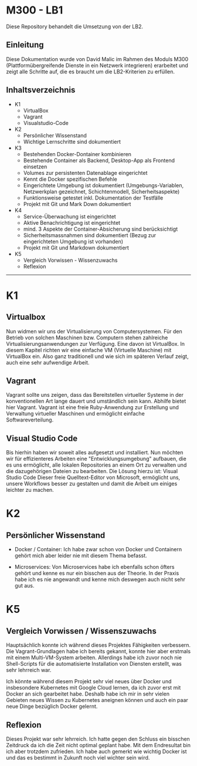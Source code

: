 M300 - LB1
======

Diese Repository behandelt die Umsetzung von der LB2.

## Einleitung
Diese Dokumentation wurde von David Malic im Rahmen des Moduls M300 (Plattformübergreifende Dienste in ein Netzwerk integrieren)
erarbeitet und zeigt alle Schritte auf, die es braucht um die LB2-Kriterien zu erfüllen.

## Inhaltsverzeichnis

* K1
  * VirtualBox
  * Vagrant
  * Visualstudio-Code
* K2
  * Persönlicher Wissenstand
  * Wichtige Lernschritte sind dokumentiert
* K3
  * Bestehenden Docker-Dontainer kombinieren
  * Bestehende Container als Backend, Desktop-App als Frontend einsetzen
  * Volumes zur persistenten Datenablage eingerichtet
  * Kennt die Docker spezifischen Befehle
  * Eingerichtete Umgebung ist dokumentiert (Umgebungs-Variablen, Netzwerkplan gezeichnet, Schichtenmodell, Sicherheitsaspekte)
  * Funktionsweise getestet inkl. Dokumentation der Testfälle
  * Projekt mit Git und Mark Down dokumentiert
* K4
  * Service-Überwachung ist eingerichtet
  * Aktive Benachrichtigung ist eingerichtet
  * mind. 3 Aspekte der Container-Absicherung sind berücksichtigt
  * Sicherheitsmassnahmen sind dokumentiert (Bezug zur eingerichteten Umgebung ist vorhanden)
  * Projekt mit Git und Markdown dokumentiert
* K5
  * Vergleich Vorwissen - Wissenzuwachs
  * Reflexion

___

K1
======

## Virtualbox

Nun widmen wir uns der Virtualisierung von Computersystemen. Für den Betrieb von solchen Maschinen bzw. Computern stehen zahlreiche Virtualisierungsanwendungen zur Verfügung. Eine davon ist VirtualBox. In diesem Kapitel richten wir eine einfache VM (Virtuelle Maschine) mit VirtualBox ein. Also ganz traditionell und wie sich im späteren Verlauf zeigt, auch eine sehr aufwendige Arbeit.                                                     
## Vagrant

Vagrant sollte uns zeigen, dass das Bereitstellen virtueller Systeme in der konventionellen Art lange dauert und umständlich sein kann.
Abhilfe bietet hier Vagrant. Vagrant ist eine freie Ruby-Anwendung zur Erstellung und Verwaltung virtueller Maschinen und ermöglicht einfache Softwareverteilung.

## Visual Studio Code

Bis hierhin haben wir soweit alles aufgesetzt und installiert. Nun möchten wir für effizienteres Arbeiten eine "Entwicklungsumgebung" aufbauen, die es uns ermöglicht, alle lokalen Repositories an einem Ort zu verwalten und die dazugehörigen Dateien zu bearbeiten. Die Lösung hierzu ist: Visual Studio Code 
Dieser freie Quelltext-Editor von Microsoft, ermöglicht uns, unsere Workflows besser zu gestalten und damit die Arbeit um einiges leichter zu machen.

K2
======

## Persönlicher Wissenstand

- Docker / Container:
  Ich habe zwar schon von Docker und Containern gehört mich aber leider nie mit diesem Thema befasst.

- Microservices: 
  Von Microservices habe ich ebenfalls schon öfters gehört und kenne es nur ein bisschen aus der Theorie. In der Praxis habe ich es nie angewandt und kenne mich deswegen auch nicht sehr gut aus.


K5
======

## Vergleich Vorwissen / Wissenszuwachs

Hauptsächlich konnte ich während dieses Projektes Fähigkeiten verbessern. Die Vagrant-Grundlagen habe ich bereits gekannt, konnte hier aber erstmals mit einem Multi-VM-System arbeiten. Allerdings habe ich zuvor noch nie Shell-Scripts für die automatisierte Installation von Diensten erstellt, was sehr lehrreich war.

Ich könnte während diesem Projekt sehr viel neues über Docker und insbesondere Kubernetes mit Google Cloud lernen, da ich zuvor erst mit Docker an sich gearbeitet habe. Deshalb habe ich mir in sehr vielen Gebieten neues Wissen zu Kubernetes aneignen können und auch ein paar neue Dinge bezüglich Docker gelernt.

## Reflexion

Dieses Projekt war sehr lehrreich. Ich hatte gegen den Schluss ein bisschen Zeitdruck da ich die Zeit nicht optimal geplant habe. Mit dem Endresultat bin ich aber trotzdem zufrieden. Ich habe auch gemerkt wie wichtig Docker ist und das es bestimmt in Zukunft noch viel wichter sein wird. 
